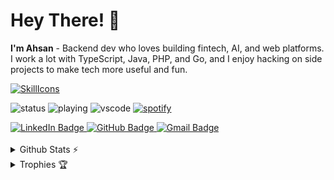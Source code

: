 # Hey There! 👋
**I'm Ahsan** - Backend dev who loves building fintech, AI, and web platforms. I work a lot with TypeScript, Java, PHP, and Go, and I enjoy hacking on side projects to make tech more useful and fun.

[![SkillIcons](https://skillicons.dev/icons?i=js,ts,java,go,php,laravel,spring,express,mysql,postgresql,mongodb,docker,firebase,rabbitmq,gcp,aws,azure)](https://skillicons.dev)<br/>


![status](https://nocache.advaith.workers.dev?url=https://img.shields.io/endpoint?url=https://dev.discordprofiles.me/api/badge/status/701303697207984219?simple=true)
![playing](https://nocache.advaith.workers.dev?url=https://img.shields.io/endpoint?url=https://dev.discordprofiles.me/api/badge/playing/701303697207984219)
![vscode](https://nocache.advaith.workers.dev?url=https://img.shields.io/endpoint?url=https://dev.discordprofiles.me/api/badge/vscode/701303697207984219)
[![spotify](https://nocache.advaith.workers.dev?url=https://img.shields.io/endpoint?url=https://dev.discordprofiles.me/api/badge/spotify/701303697207984219)](https://dev.discordprofiles.me/openspotify/701303697207984219)

<div>
  <a href="https://www.linkedin.com/in/ahsan-firdaus/" target="_blank">
    <img src="https://img.shields.io/badge/LinkedIn-0077B5?style=for-the-badge&logo=linkedin&logoColor=white" alt="LinkedIn Badge"/>
  </a>
  <a href="https://github.com/ahsanf" target="_blank">
    <img src="https://img.shields.io/badge/GitHub-100000?style=for-the-badge&logo=github&logoColor=white" alt="GitHub Badge"/>
  </a>
  <a href="mailto:social.ahsanf@gmail.com">
    <img src="https://img.shields.io/badge/Gmail-D14836?style=for-the-badge&logo=gmail&logoColor=white" alt="Gmail Badge"/>
  </a>
</div>

</br>

<details>
  <summary>Github Stats ⚡</summary>
  
  <a href="#">![Github stats](https://github-readme-stats.vercel.app/api?username=ahsanf&theme=blueberry&count_private=true&hide_border=true&line_height=20)</a>
  <a href="#">![Top Langs](https://github-readme-stats.vercel.app/api/top-langs/?username=ahsanf&layout=compact&theme=blueberry&count_private=true&hide_border=true)</a>
</details>

<details>
  <summary>Trophies 🏆</summary>
  <p align="left"> <a href="https://github.com/ryo-ma/github-profile-trophy"><img src="https://github-profile-trophy.vercel.app/?username=ahsanf&theme=onedark" alt="ahsanf" /></a> </p>
</details>
